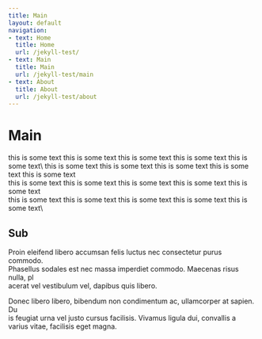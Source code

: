 ```yaml
---
title: Main
layout: default
navigation:
- text: Home
  title: Home
  url: /jekyll-test/
- text: Main
  title: Main
  url: /jekyll-test/main
- text: About
  title: About
  url: /jekyll-test/about
---
```


# Main

this is some text this is some text this is some text this is some text this is some text\ 
this is some text this is some text this is some text this is some text this is some text\
this is some text this is some text this is some text this is some text this is some text\
this is some text this is some text this is some text this is some text this is some text\ 

## Sub

Proin eleifend libero accumsan felis luctus nec consectetur purus commodo. \
Phasellus sodales est nec massa imperdiet commodo. Maecenas risus nulla, pl\
acerat vel vestibulum vel, dapibus quis libero.

Donec libero libero, bibendum non condimentum ac, ullamcorper at sapien. Du\
is feugiat urna vel justo cursus facilisis. Vivamus ligula dui, convallis a\
 varius vitae, facilisis eget magna.


